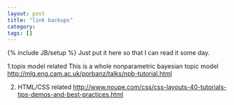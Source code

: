 ```yaml
---
layout: post
title: "link backups"
category: 
tags: []
---
```

{% include JB/setup %}
Just put it here so that I can read it some day.

1.topix model related
This is a whole nonparametric bayesian topic model
http://mlg.eng.cam.ac.uk/porbanz/talks/npb-tutorial.html

2. HTML/CSS related
http://www.noupe.com/css/css-layouts-40-tutorials-tips-demos-and-best-practices.html
